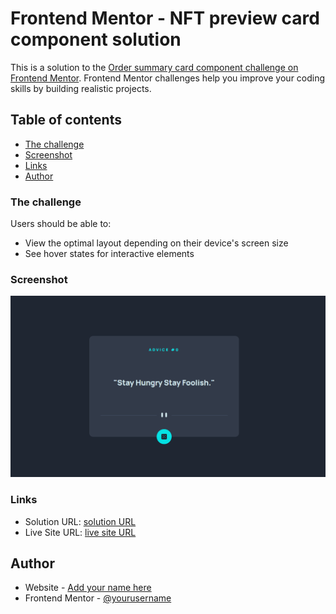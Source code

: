 # Frontend Mentor - NFT preview card component solution

This is a solution to the [Order summary card component challenge on Frontend Mentor](https://www.frontendmentor.io/challenges/nft-preview-card-component-SbdUL_w0U). Frontend Mentor challenges help you improve your coding skills by building realistic projects. 

## Table of contents

  - [The challenge](#the-challenge)
  - [Screenshot](#screenshot)
  - [Links](#links)
- [Author](#author)

### The challenge

Users should be able to:

- View the optimal layout depending on their device's screen size
- See hover states for interactive elements

### Screenshot

![](./screenshot.png)


### Links

- Solution URL: [solution URL](https://www.frontendmentor.io/solutions/advicegeneratorapp-xDbNSuYfux)
- Live Site URL: [live site URL](https://ram0o7.github.io/advice-generator-app-main/)


## Author

- Website - [Add your name here](https://notYetReady.com)
- Frontend Mentor - [@yourusername](https://www.frontendmentor.io/profile/@Ram007)

